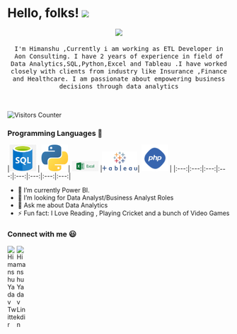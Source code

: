# Hello, folks! <img src="https://raw.githubusercontent.com/MartinHeinz/MartinHeinz/master/wave.gif" width="30px">

<p align="center">
  <img src="https://user-images.githubusercontent.com/5679180/79618120-0daffb80-80be-11ea-819e-d2b0fa904d07.gif" width="27px">
  <br><br>
  <samp>
I'm Himanshu ,Currently i am working as ETL Developer in Aon Consulting. I have  2 years of experience in field of Data Analytics,SQL,Python,Excel and Tableau 
.I have worked closely with clients from industry like Insurance ,Finance and Healthcare. I am passionate about empowering business decisions through data analytics
    
    
     
  </samp>



<br><br>
    <img src="https://visitor-badge.glitch.me/badge?page_id=Himanshu081.Himanshu081" alt="Visitors Counter">
</p>



### Programming Languages  :rocket:
|<img src="Images/sql-logo.png" width=60> | <img src="Images/python.png" width=60>| <img src="Images/excel-logo.png" width=60> |<img src="Images/Tableau-logo.png" width=80>| <img src="Images/php.png" width=60> |
|:---:|:---:|:---:|:---:|:---:|:---:|:---:|:---:|









- 🌱 I’m currently Power BI.
- 👯 I’m looking for Data Analyst/Business Analyst Roles
-  💬 Ask me about Data Analytics
- ⚡ Fun fact: I Love Reading , Playing Cricket and a bunch of Video Games



### Connect with me :smiley:
<a href="https://twitter.com/Himu260299">
  <img align="left" alt="Himanshu Yadav Twitter" width="21px" src="https://github.com/adityakamath16/adityakamath16/blob/master/images/connect_with_me_images/twitter.svg" />
</a>
<a href="https://www.linkedin.com/in/himanshu-y-18ba29123/">
  <img align="left" alt="Himanshu Yadav Linkdin" width="21px" src="https://github.com/adityakamath16/adityakamath16/blob/master/images/connect_with_me_images/linkedin.svg" />
</a>



<!-- Actual text -->

<!-- Icons -->



<!-- Links to your social media accounts -->


